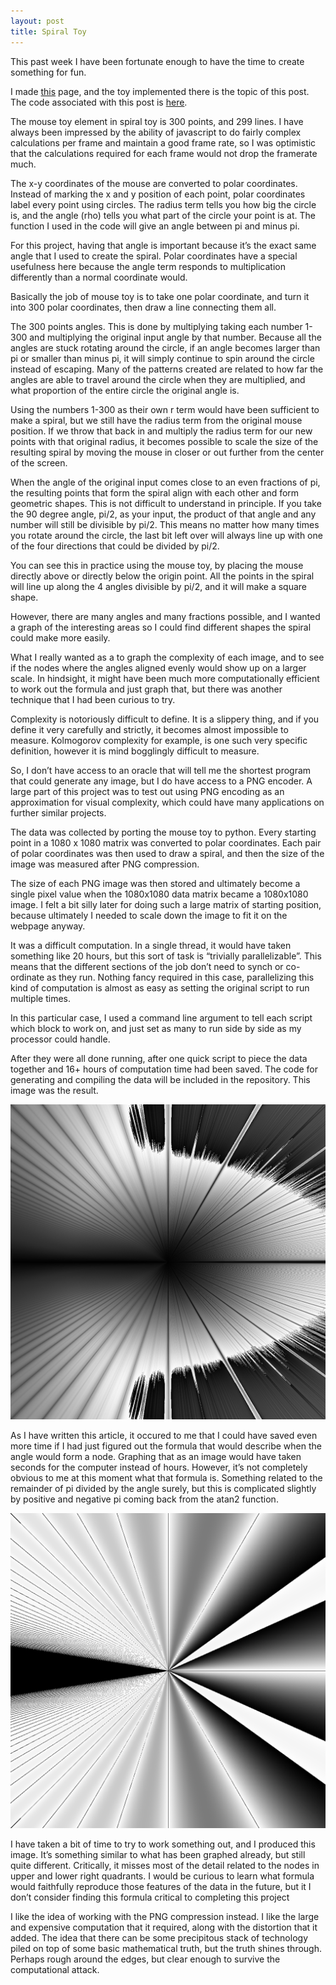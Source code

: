 ```yaml
---
layout: post
title: Spiral Toy
---
```


This past week I have been fortunate enough to have the time to create something for fun.

I made [this](https://aeium.github.io/spiralToy/) page, and the toy implemented there is the topic of this post. The code associated with this post is [here](https://github.com/aeium/spiralToy/).

The mouse toy element in spiral toy is 300 points, and 299 lines. I have always been impressed by the ability of javascript to do fairly complex calculations per frame and maintain a good frame rate, so I was optimistic that the calculations required for each frame would not drop the framerate much.

The x-y coordinates of the mouse are converted to polar coordinates. Instead of marking the x and y position of each point, polar coordinates label every point using circles. The radius term tells you how big the circle is, and the angle (rho) tells you what part of the circle your point is at. The function I used in the code will give an angle between pi and minus pi.

For this project, having that angle is important because it’s the exact same angle that I used to create the spiral. Polar coordinates have a special usefulness here because the angle term responds to multiplication differently than a normal coordinate would.

Basically the job of mouse toy is to take one polar coordinate, and turn it into 300 polar coordinates, then draw a line connecting them all.

The 300 points angles. This is done by multiplying taking each number 1-300 and multiplying the original input angle by that number. Because all the angles are stuck rotating around the circle, if an angle becomes larger than pi or smaller than minus pi, it will simply continue to spin around the circle instead of escaping. Many of the patterns created are related to how far the angles are able to travel around the circle when they are multiplied, and what proportion of the entire circle the original angle is.

Using the numbers 1-300 as their own r term would have been sufficient to make a spiral, but we still have the radius term from the original mouse position. If we throw that back in and multiply the radius term for our new points with that original radius, it becomes possible to scale the size of the resulting spiral by moving the mouse in closer or out further from the center of the screen.

When the angle of the original input comes close to an even fractions of pi, the resulting points that form the spiral align with each other and form geometric shapes. This is not difficult to understand in principle. If you take the 90 degree angle, pi/2, as your input, the product of that angle and any number will still be divisible by pi/2. This means no matter how many times you rotate around the circle, the last bit left over will always line up with one of the four directions that could be divided by pi/2.

You can see this in practice using the mouse toy, by placing the mouse directly above or directly below the origin point. All the points in the spiral will line up along the 4 angles divisible by pi/2, and it will make a square shape.

However, there are many angles and many fractions possible, and I wanted a graph of the interesting areas so I could find different shapes the spiral could make more easily.

What I really wanted as a to graph the complexity of each image, and to see if the nodes where the angles aligned evenly would show up on a larger scale. In hindsight, it might have been much more computationally efficient to work out the formula and just graph that, but there was another technique that I had been curious to try.

Complexity is notoriously difficult to define. It is a slippery thing, and if you define it very carefully and strictly, it becomes almost impossible to measure. Kolmogorov complexity for example, is one such very specific definition, however it is mind bogglingly difficult to measure.

So, I don’t have access to an oracle that will tell me the shortest program that could generate any image, but I do have access to a PNG encoder. A large part of this project was to test out using PNG encoding as an approximation for visual complexity, which could have many applications on further similar projects.

The data was collected by porting the mouse toy to python. Every starting point in a 1080 x 1080 matrix was converted to polar coordinates. Each pair of polar coordinates was then used to draw a spiral, and then the size of the image was measured after PNG compression.

The size of each PNG image was then stored and ultimately become a single pixel value when the 1080x1080 data matrix became a 1080x1080 image. I felt a bit silly later for doing such a large matrix of starting position, because ultimately I needed to scale down the image to fit it on the webpage anyway.

It was a difficult computation. In a single thread, it would have taken something like 20 hours, but this sort of task is “trivially parallelizable”. This means that the different sections of the job don’t need to synch or co-ordinate as they run. Nothing fancy required in this case, parallelizing this kind of computation is almost as easy as setting the original script to run multiple times. 

In this particular case, I used a command line argument to tell each script which block to work on, and just set as many to run side by side as my processor could handle.

After they were all done running, after one quick script to piece the data together and 16+ hours of computation time had been saved. The code for generating and compiling the data will be included in the repository. This image was the result.

![alt text](https://raw.githubusercontent.com/Aeium/spiralToy/master/map1.png "PNG size graph")

As I have written this article, it occured to me that I could have saved even more time if I had just figured out the formula that would describe when the angle would form a node. Graphing that as an image would have taken seconds for the computer instead of hours. However, it’s not completely obvious to me at this moment what that formula is. Something related to the remainder of pi divided by the angle surely, but this is complicated slightly by positive and negative pi coming back from the atan2 function.

![alt text](https://raw.githubusercontent.com/Aeium/spiralToy/master/remainder_approx.png)

I have taken a bit of time to try to work something out, and I produced this image. It’s something similar to what has been graphed already, but still quite different. Critically, it misses most of the detail related to the nodes in upper and lower right quadrants. I would be curious to learn what formula would faithfully reproduce those features of the data in the future, but it I don’t consider finding this formula critical to completing this project

I like the idea of working with the PNG compression instead. I like the large and expensive computation that it required, along with the distortion that it added. The idea that there can be some precipitous stack of technology piled on top of some basic mathematical truth, but the truth shines through. Perhaps rough around the edges, but clear enough to survive the computational attack.
